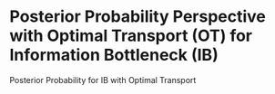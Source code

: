 # Posterior Probability Perspective with Optimal Transport (OT) for Information Bottleneck (IB)
Posterior Probability for IB with Optimal Transport

